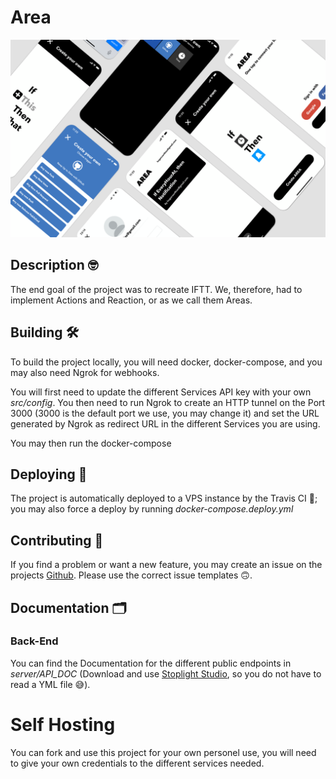 # Area
![screenshots of app](./.github/readme_images/showcase.png)

## Description 🤓

The end goal of the project was to recreate IFTT. We, therefore, had to implement Actions and Reaction, or as we call them Areas.

## Building 🛠

To build the project locally, you will need docker, docker-compose, and you may also need Ngrok for webhooks.

You will first need to update the different Services API key with your own *src/config*. You then need to run Ngrok to create an HTTP tunnel on the Port 3000 (3000 is the default port we use, you may change it) and set the URL generated by Ngrok as redirect URL in the different Services you are using.

You may then run the docker-compose

## Deploying 🛫

The project is automatically deployed to a VPS instance by the Travis CI 🤖; you may also force a deploy by running *docker-compose.deploy.yml*

## Contributing 🤔

If you find a problem or want a new feature, you may create an issue on the projects [Github](https://github.com/ImOverlord/Area). Please use the correct issue templates 🙃.

## Documentation 🗂

### Back-End

You can find the Documentation for the different public endpoints in *server/API_DOC* (Download and use [Stoplight Studio](https://stoplight.io/studio/), so you do not have to read a YML file 😅).

# Self Hosting

You can fork and use this project for your own personel use, you will need to give your own credentials to the different services needed.

